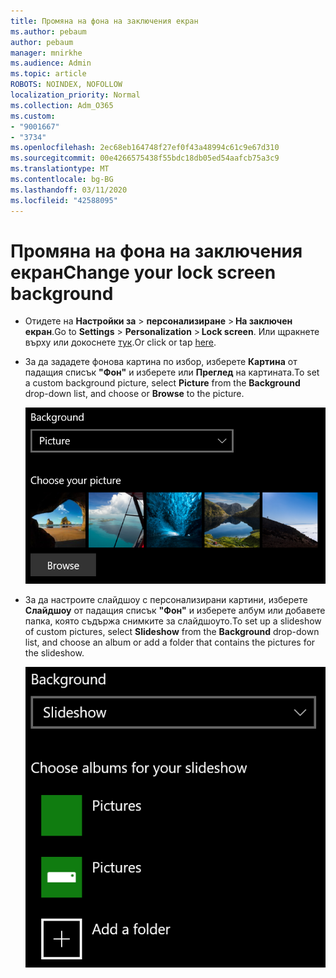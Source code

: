 ```yaml
---
title: Промяна на фона на заключения екран
ms.author: pebaum
author: pebaum
manager: mnirkhe
ms.audience: Admin
ms.topic: article
ROBOTS: NOINDEX, NOFOLLOW
localization_priority: Normal
ms.collection: Adm_O365
ms.custom:
- "9001667"
- "3734"
ms.openlocfilehash: 2ec68eb164748f27ef0f43a48994c61c9e67d310
ms.sourcegitcommit: 00e4266575438f55bdc18db05ed54aafcb75a3c9
ms.translationtype: MT
ms.contentlocale: bg-BG
ms.lasthandoff: 03/11/2020
ms.locfileid: "42588095"
---
```

# <a name="change-your-lock-screen-background"></a><span data-ttu-id="4ef96-102">Промяна на фона на заключения екран</span><span class="sxs-lookup"><span data-stu-id="4ef96-102">Change your lock screen background</span></span>

- <span data-ttu-id="4ef96-103">Отидете на **Настройки за** > **персонализиране** > **На заключен екран**.</span><span class="sxs-lookup"><span data-stu-id="4ef96-103">Go to **Settings** > **Personalization** > **Lock screen**.</span></span> <span data-ttu-id="4ef96-104">Или щракнете върху или докоснете [тук](ms-settings:lockscreen?activationSource=GetHelp).</span><span class="sxs-lookup"><span data-stu-id="4ef96-104">Or click or tap [here](ms-settings:lockscreen?activationSource=GetHelp).</span></span>

- <span data-ttu-id="4ef96-105">За да зададете фонова картина по избор, изберете **Картина** от падащия списък **"Фон"** и изберете или **Преглед** на картината.</span><span class="sxs-lookup"><span data-stu-id="4ef96-105">To set a custom background picture, select **Picture** from the **Background** drop-down list, and choose or **Browse** to the picture.</span></span>

  ![Задайте фонова картина по избор.](media/set-custom-background-pic.png)

- <span data-ttu-id="4ef96-107">За да настроите слайдшоу с персонализирани картини, изберете **Слайдшоу** от падащия списък **"Фон"** и изберете албум или добавете папка, която съдържа снимките за слайдшоуто.</span><span class="sxs-lookup"><span data-stu-id="4ef96-107">To set up a slideshow of custom pictures, select **Slideshow** from the **Background** drop-down list, and choose an album or add a folder that contains the pictures for the slideshow.</span></span>

  ![Настройване на слайдшоу с персонализирани картини.](media/set-up-slideshow-background.png)
